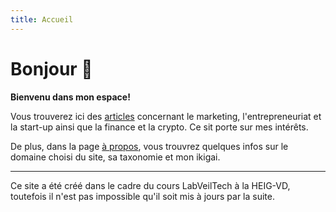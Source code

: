 ```yaml
---
title: Accueil
---
```


# Bonjour 👋

**Bienvenu dans mon espace!**

Vous trouverez ici des [articles](/LabVeilTechSite/articles) concernant le marketing, l'entrepreneuriat et la start-up ainsi que la finance et la crypto. Ce sit porte sur mes intérêts.

De plus, dans la page [à propos](/a-propos), vous trouvrez quelques infos sur le domaine choisi du site, sa taxonomie et mon ikigai.

<hr />

Ce site a été créé dans le cadre du cours LabVeilTech à la HEIG-VD, toutefois il n'est pas impossible qu'il soit mis à jours par la suite. 